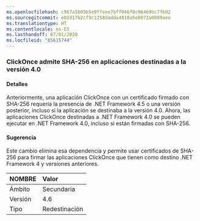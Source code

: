 ```yaml
---
ms.openlocfilehash: c967a5b09b5e9ffeee7bff046f0c96469bc7fb02
ms.sourcegitcommit: e02d17b2cf9c1258dadda4810a5e6072a0089aee
ms.translationtype: HT
ms.contentlocale: es-ES
ms.lasthandoff: 07/01/2020
ms.locfileid: "85615744"
---
```

### <a name="clickonce-supports-sha-256-on-40-targeted-apps"></a>ClickOnce admite SHA-256 en aplicaciones destinadas a la versión 4.0

#### <a name="details"></a>Detalles

Anteriormente, una aplicación ClickOnce con un certificado firmado con SHA-256 requería la presencia de .NET Framework 4.5 o una versión posterior, incluso si la aplicación se destinaba a la versión 4.0. Ahora, las aplicaciones ClickOnce destinadas a .NET Framework 4.0 se pueden ejecutar en .NET Framework 4.0, incluso si están firmadas con SHA-256.

#### <a name="suggestion"></a>Sugerencia

Este cambio elimina esa dependencia y permite usar certificados de SHA-256 para firmar las aplicaciones ClickOnce que tienen como destino .NET Framework 4 y versiones anteriores.

| NOMBRE    | Valor       |
|:--------|:------------|
| Ámbito   | Secundaria       |
| Versión | 4.6         |
| Tipo    | Redestinación |
